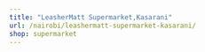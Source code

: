 ```yaml
---
title: "LeasherMatt Supermarket,Kasarani"
url: /nairobi/leashermatt-supermarket-kasarani/
shop: supermarket
---
```

